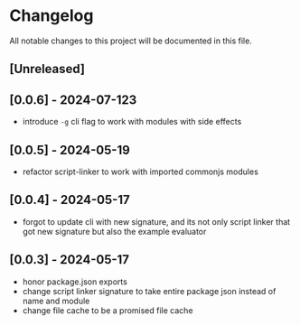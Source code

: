 # Changelog

All notable changes to this project will be documented in this file.

## [Unreleased]

## [0.0.6] - 2024-07-123

- introduce `-g` cli flag to work with modules with side effects

## [0.0.5] - 2024-05-19

- refactor script-linker to work with imported commonjs modules

## [0.0.4] - 2024-05-17

- forgot to update cli with new signature, and its not only script linker that got new signature but also the example evaluator

## [0.0.3] - 2024-05-17

- honor package.json exports
- change script linker signature to take entire package json instead of name and module
- change file cache to be a promised file cache
